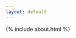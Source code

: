 ```yaml
---
layout: default
---
```


<div id="about" class="gs-slide green page-selector arrow-down open inview" data-url="about-page">
  {% include about.html %}
</div>
